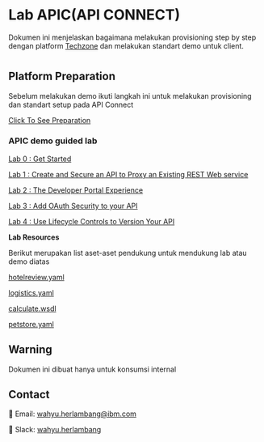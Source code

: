 # Lab APIC(API CONNECT)
Dokumen ini menjelaskan bagaimana melakukan provisioning step by step dengan platform [Techzone](https://techzone.ibm.com/) dan melakukan standart demo untuk client.
#

## Platform Preparation
Sebelum melakukan demo ikuti langkah ini untuk melakukan provisioning dan standart setup pada API Connect 

[Click To See Preparation](https://github.com/5112100070/apic-lab/tree/master/preparation)

### APIC demo guided lab

[Lab 0 : Get Started](https://github.com/5112100070/apic-lab/tree/main/instructions/Lab0)

[Lab 1 : Create and Secure an API to Proxy an Existing REST Web
service](https://github.com/5112100070/apic-lab/tree/main/instructions/Lab1)

[Lab 2 : The Developer Portal
Experience](https://github.com/5112100070/apic-lab/tree/main/instructions/Lab2)

[Lab 3 : Add OAuth Security to your
API](https://github.com/5112100070/apic-lab/tree/main/instructions/Lab3)

[Lab 4 : Use Lifecycle Controls to Version Your
API](https://github.com/5112100070/apic-lab/tree/main/instructions/Lab4)

**Lab Resources**

Berikut merupakan list aset-aset pendukung untuk mendukung lab atau demo diatas

[hotelreview.yaml](https://github.com/5112100070/apic-lab/blob/main/hotelreview.yaml)

[logistics.yaml](https://github.com/5112100070/apic-lab/blob/main/logistics.yaml)

[calculate.wsdl](https://github.com/5112100070/apic-lab/blob/main/calculate.wsdl)  

[petstore.yaml](https://raw.githubusercontent.com/5112100070/apic-lab/master/petstore.yaml)

## Warning
Dokumen ini dibuat hanya untuk konsumsi internal

## Contact 
📧 Email: [wahyu.herlambang@ibm.com](mailto:contoh@email.com)

💬 Slack: [wahyu.herlambang](https://ibm-indonesia.slack.com/archives/D04K0BJETUK)